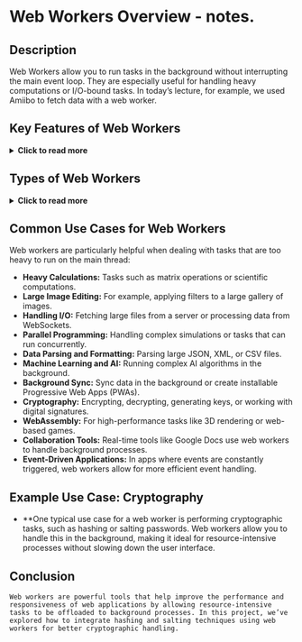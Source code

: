 # Web Workers Overview - notes.


## Description
Web Workers allow you to run tasks in the background without interrupting the main event loop. They are especially useful for handling heavy computations or I/O-bound tasks. In today’s lecture, for example, we used Amiibo to fetch data with a web worker.

## Key Features of Web Workers

<details>
  <summary><strong>Click to read more</strong></summary>

  - **Concurrency:** Perform heavy tasks in the background without disrupting the UI.
  - **Isolated Context:** Web workers run in a separate environment, making them ideal for handling tasks independently.
  - **Communication via Messaging:** Web workers use `postMessage` to send messages between workers, allowing systems to communicate between different sides of the application.
  - **Scalability with Multiple Workers:** You can have multiple workers running simultaneously, and even add service workers for additional background tasks.

</details>

## Types of Web Workers
<details>
  <summary><strong>Click to read more</strong></summary>
1. **Dedicated Workers:** Run within a single script and cannot be shared between different scripts.
2. **Shared Workers:** Can be shared between different scripts or browser windows.
3. **Service Workers:** Usually used to handle tasks in the background, like caching or handling network requests.
</details>


## Common Use Cases for Web Workers

Web workers are particularly helpful when dealing with tasks that are too heavy to run on the main thread:

- **Heavy Calculations:** Tasks such as matrix operations or scientific computations.
- **Large Image Editing:** For example, applying filters to a large gallery of images.
- **Handling I/O:** Fetching large files from a server or processing data from WebSockets.
- **Parallel Programming:** Handling complex simulations or tasks that can run concurrently.
- **Data Parsing and Formatting:** Parsing large JSON, XML, or CSV files.
- **Machine Learning and AI:** Running complex AI algorithms in the background.
- **Background Sync:** Sync data in the background or create installable Progressive Web Apps (PWAs).
- **Cryptography:** Encrypting, decrypting, generating keys, or working with digital signatures.
- **WebAssembly:** For high-performance tasks like 3D rendering or web-based games.
- **Collaboration Tools:** Real-time tools like Google Docs use web workers to handle background processes.
- **Event-Driven Applications:** In apps where events are constantly triggered, web workers allow for more efficient event handling.

## Example Use Case: Cryptography
- **One typical use case for a web worker is performing cryptographic tasks, such as hashing or salting passwords. Web workers allow you to handle this in the background, making it ideal for resource-intensive processes without slowing down the user interface.

## Conclusion
    Web workers are powerful tools that help improve the performance and responsiveness of web applications by allowing resource-intensive tasks to be offloaded to background processes. In this project, we’ve explored how to integrate hashing and salting techniques using web workers for better cryptographic handling.

